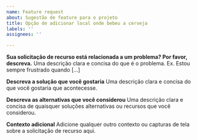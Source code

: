 ```yaml
---
name: Feature request
about: Sugestão de feature para o projeto
title: Opção de adicionar local onde bebeu a cerveja
labels: ''
assignees: ''

---
```


**Sua solicitação de recurso está relacionada a um problema? Por favor, descreva.**
Uma descrição clara e concisa do que é o problema. Ex. Estou sempre frustrado quando [...]

**Descreva a solução que você gostaria**
Uma descrição clara e concisa do que você gostaria que acontecesse.

**Descreva as alternativas que você considerou**
Uma descrição clara e concisa de quaisquer soluções alternativas ou recursos que você considerou.

**Contexto adicional**
Adicione qualquer outro contexto ou capturas de tela sobre a solicitação de recurso aqui.
